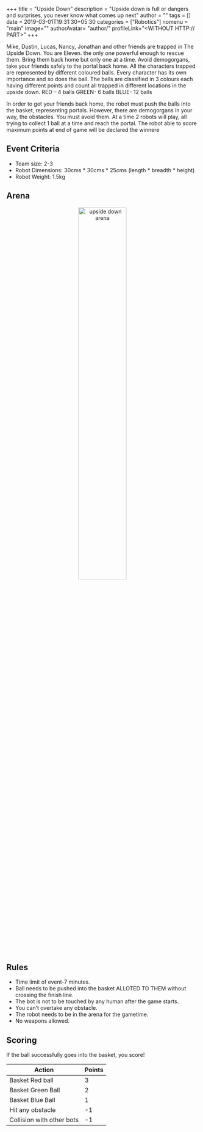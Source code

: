 +++
title = "Upside Down"
description = "Upside down is full or dangers and surprises, you never know what comes up next"
author = ""
tags = []
date = 2019-03-01T19:31:30+05:30
categories = ["Robotics"]
nomenu = "main"
image="<BACKGROUND IMAGE FOR YOUR POST>"
authorAvatar= "author/<YOUR AVATAR>"
profileLink="<WITHOUT HTTP:// PART>"
+++

Mike, Dustin, Lucas, Nancy, Jonathan and other friends are trapped in The Upside Down. You
are Eleven. the only one powerful enough to rescue them. Bring them back home but only one at
a time. Avoid demogorgans, take your friends safely to the portal back home.
All the characters trapped are represented by different coloured balls. Every character has its
own importance and so does the ball. The balls are classified in 3 colours each having different
points and count all trapped in different locations in the upside down.
RED – 4 balls
GREEN- 6 balls
BLUE- 12 balls

In order to get your friends back home, the robot must push the balls into the basket,
representing portals. However, there are demogorgans in your way, the obstacles. You must
avoid them. At a time 2 robots will play, all trying to collect 1 ball at a time and reach the portal.
The robot able to score maximum points at end of game will be declared the winnere

## Event Criteria
- Team size: 2-3
- Robot Dimensions: 30cms * 30cms * 25cms (length * breadth * height)
- Robot Weight: 1.5kg


## Arena

<p align="center">
	<img style="width: 50%" alt="upside down arena" src="/images/Screeenshot_from_2019-03-14_15-18-17.png"></img>
</p>

## Rules

+ Time limit of event-7 minutes.
+ Ball needs to be pushed into the basket ALLOTED TO THEM without crossing the finish line.
+ The bot is not to be touched by any human after the game starts.
+ You can’t overtake any obstacle.
+ The robot needs to be in the arena for the gametime.
+ No weapons allowed.

## Scoring

If the ball successfully goes into the basket, you score!

| Action                    | Points |
|---------------------------|--------|
| Basket Red ball           | 3      |
| Basket Green Ball         | 2      |
| Basket Blue Ball          | 1      |
| Hit any obstacle          | -1     |
| Collision with other bots | -1     |

